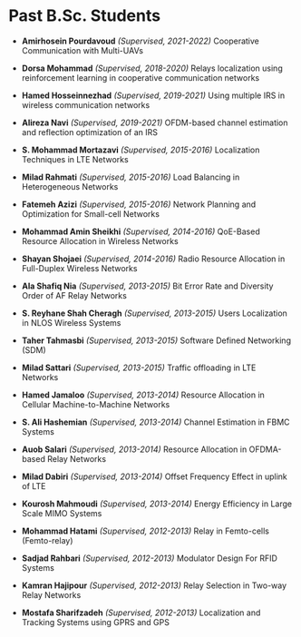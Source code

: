 # **Past B.Sc. Students**

- **Amirhosein Pourdavoud**
  *(Supervised, 2021-2022)*
  Cooperative Communication with Multi-UAVs

- **Dorsa Mohammad**
  *(Supervised, 2018-2020)*
  Relays localization using reinforcement learning in cooperative communication networks

- **Hamed Hosseinnezhad**
  *(Supervised, 2019-2021)*
  Using multiple IRS in wireless communication networks

- **Alireza Navi**
  *(Supervised, 2019-2021)*
  OFDM-based channel estimation and reflection optimization of an IRS

- **S. Mohammad Mortazavi**
  *(Supervised, 2015-2016)*
  Localization Techniques in LTE Networks

- **Milad Rahmati**
  *(Supervised, 2015-2016)*
  Load Balancing in Heterogeneous Networks

- **Fatemeh Azizi**
  *(Supervised, 2015-2016)*
  Network Planning and Optimization for Small-cell Networks

- **Mohammad Amin Sheikhi**
  *(Supervised, 2014-2016)*
  QoE-Based Resource Allocation in Wireless Networks

- **Shayan Shojaei**
  *(Supervised, 2014-2016)*
  Radio Resource Allocation in Full-Duplex Wireless Networks

- **Ala Shafiq Nia**
  *(Supervised, 2013-2015)*
  Bit Error Rate and Diversity Order of AF Relay Networks

- **S. Reyhane Shah Cheragh**
  *(Supervised, 2013-2015)*
  Users Localization in NLOS Wireless Systems

- **Taher Tahmasbi**
  *(Supervised, 2013-2015)*
  Software Defined Networking (SDM)

- **Milad Sattari**
  *(Supervised, 2013-2015)*
  Traffic offloading in LTE Networks

- **Hamed Jamaloo**
  *(Supervised, 2013-2014)*
  Resource Allocation in Cellular Machine-to-Machine Networks

- **S. Ali Hashemian**
  *(Supervised, 2013-2014)*
  Channel Estimation in FBMC Systems

- **Auob Salari**
  *(Supervised, 2013-2014)*
  Resource Allocation in OFDMA-based Relay Networks

- **Milad Dabiri**
  *(Supervised, 2013-2014)*
  Offset Frequency Effect in uplink of LTE

- **Kourosh Mahmoudi**
  *(Supervised, 2013-2014)*
  Energy Efficiency in Large Scale MIMO Systems

- **Mohammad Hatami**
  *(Supervised, 2012-2013)*
  Relay in Femto-cells (Femto-relay)

- **Sadjad Rahbari**
  *(Supervised, 2012-2013)*
  Modulator Design For RFID Systems

- **Kamran Hajipour** 
  *(Supervised, 2012-2013)*
  Relay Selection in Two-way Relay Networks

- **Mostafa Sharifzadeh** 
  *(Supervised, 2012-2013)*
  Localization and Tracking Systems using GPRS and GPS
